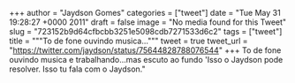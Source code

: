 
+++
author = "Jaydson Gomes"
categories = ["tweet"]
date = "Tue May 31 19:28:27 +0000 2011"
draft = false
image = "No media found for this Tweet"
slug = "723152b9d64cfbcbb3251e5098cdb7271533d6c2"
tags = ["tweet"]
title = """To de fone ouvindo musica..."""
tweet = true
tweet_url = "https://twitter.com/jaydson/status/75644828788076544"
+++
To de fone ouvindo musica e trabalhando...mas escuto ao fundo 'Isso o Jaydson pode resolver. Isso tu fala com o Jaydson."
